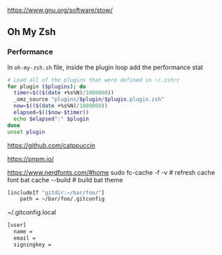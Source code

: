 https://www.gnu.org/software/stow/

## Oh My Zsh

### Performance

In `oh-my-zsh.sh` file, inside the plugin loop add the performance stat

```sh
# Load all of the plugins that were defined in ~/.zshrc
for plugin ($plugins); do
  timer=$(($(date +%s%N)/1000000))
  _omz_source "plugins/$plugin/$plugin.plugin.zsh"
  now=$(($(date +%s%N)/1000000))
  elapsed=$(($now-$timer))
  echo $elapsed":" $plugin
done
unset plugin
```

https://github.com/catppuccin

https://pnpm.io/

https://www.nerdfonts.com/#home
sudo fc-cache -f -v # refresh cache font
bat cache --build # build bat theme

```sh
[includeIf "gitdir:~/bar/foo/"]
    path = ~/bar/foo/.gitconfig
```

~/.gitconfig.local

```sh
[user]
  name =
  email =
  signingkey =
```
